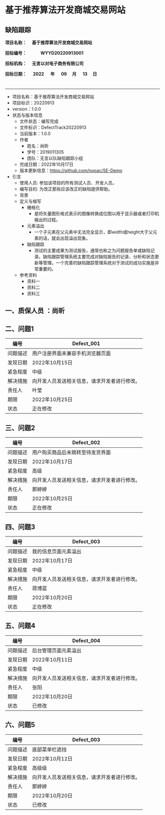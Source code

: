 # 基于推荐算法开发商城交易网站
## 缺陷跟踪
__项目名称：
&emsp;基于推荐算法开发商城交易网站&emsp;</span>__

**招标编号：
&emsp;&emsp;&emsp;WYYD20220913001&emsp;&emsp;&emsp;&emsp;</span>**

**招标机构：
&emsp;无言以对电子商务有限公司&emsp;&emsp;&emsp;</span>**

**招标日期：
&nbsp;&ensp;&ensp;2022&ensp;&ensp;&ensp;</span>年
&nbsp;&emsp;09&emsp;&nbsp;</span>月
&emsp;&nbsp;13&emsp;&nbsp;</span>日**
#


---

* 项目名称：基于推荐算法开发商城交易网站
* 项目标识：20220913
* version：1.0.0
* 状态与版本信息
    * 文件状态：编写完成
    * 文件标识：DefectTrack20220913
    * 当前版本：1.0.0
    * 作者
        * 姓名：尚昕
        * 学号：2019011305
        * 团队：无言以队缺陷跟踪小组
    * 完成日期：2022年10月17日
    * 版本更新信息：https://github.com/nopac/SE-Demo
* 引言
    * 使用人员: 参加该项目的所有测试人员、开发人员。
    * 编写目的: 为改正那些应该改正的缺陷提供帮助。
    * 背景
    * 定义与缩写
        * 栅格化
            * 是将矢量图形格式表示的图像转换成位图以用于显示器或者打印机输出的过程。
        * 元素溢出
          * 一个子元素在父元素中无法完全显示，即width或height大于父元素的话，就会出现溢出现象。
        * 缺陷跟踪
          * 测试的主要成果为测试报告，通常也称之为问题报告单或缺陷记录。缺陷跟踪管理系统主要完成对缺陷报告的记录、分析和状态更新等管理。一个完善的缺陷跟踪管理系统对于测试的成功实施是非常重要的。
    * 参考资料
        * 资料一
        * 资料二
        * 资料三

## 一、质保人员 ：尚昕
## 二、问题1

| 编号   | Defect_001             |
|------|------------------------|
| 问题描述 | 用户注册界面未兼容手机浏览器页面       |
| 发现日期 | 2022年10月15日            |
| 紧急程度 | 中级                     |
| 解决措施 | 向开发人员发送相关信息，请求开发者进行修改。 |
| 责任人  | 叶莹                     |
| 期限   | 2022年10月25日            |
| 状态   | 正在修改                   |

## 三、问题2

| 编号   | Defect_002             |
|------|------------------------|
| 问题描述 | 用户购买商品后未跳转至待发货界面       |
| 发现日期 | 2022年10月17日            |
| 紧急程度 | 高级                     |
| 解决措施 | 向开发人员发送相关信息，请求开发者进行修改。 |
| 责任人  | 那婷婷                    |
| 期限   | 2022年10月25日            |
| 状态   | 正在修改                   |

## 四、问题3

| 编号   | Defect_003             |
|------|------------------------|
| 问题描述 | 我的信息页面元素溢出             |
| 发现日期 | 2022年10月17日            |
| 紧急程度 | 中级                     |
| 解决措施 | 向开发人员发送相关信息，请求开发者进行修改。 |
| 责任人  | 蒋博蓝                    |
| 期限   | 2022年10月20日            |
| 状态   | 正在修改                   |

## 五、问题4

| 编号   | Defect_004             |
|------|------------------------|
| 问题描述 | 后台管理页面元素溢出             |
| 发现日期 | 2022年10月11日            |
| 紧急程度 | 中级                     |
| 解决措施 | 向开发人员发送相关信息，请求开发者进行修改。 |
| 责任人  | 张阳                     |
| 期限   | 2022年10月20日            |
| 状态   | 已修改                    |

## 六、问题5

| 编号   | Defect_003             |
|------|------------------------|
| 问题描述 | 底部菜单栏遮挡                |
| 发现日期 | 2022年10月12日            |
| 紧急程度 | 高级级                    |
| 解决措施 | 向开发人员发送相关信息，请求开发者进行修改。 |
| 责任人  | 那婷婷                    |
| 期限   | 2022年10月20日            |
| 状态   | 已修改                    |

